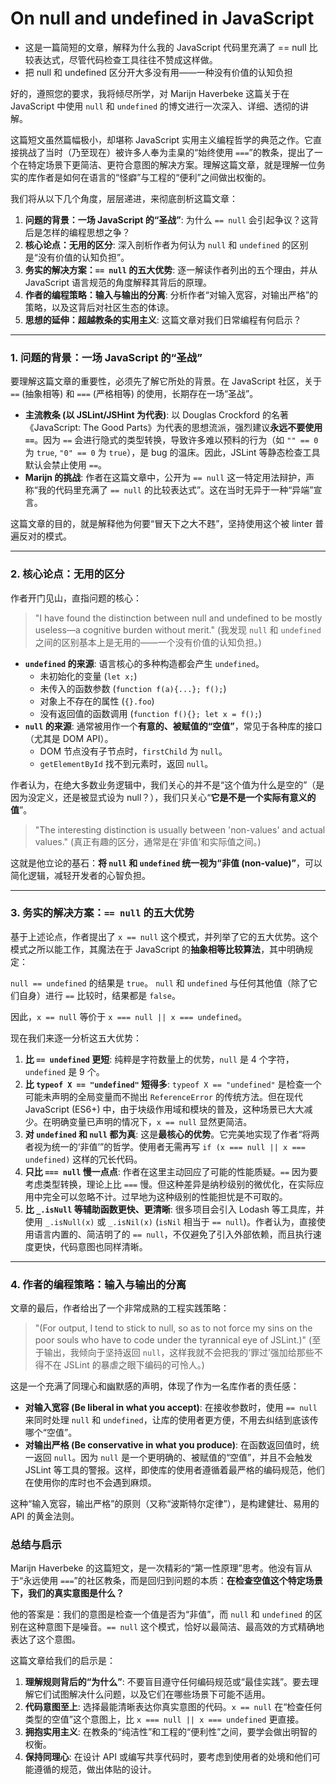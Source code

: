 # On null and undefined in JavaScript

- 这是一篇简短的文章，解释为什么我的 JavaScript 代码里充满了 == null 比较表达式，尽管代码检查工具往往不赞成这样做。
- 把 null 和 undefined 区分开大多没有用——一种没有价值的认知负担

好的，遵照您的要求，我将倾尽所学，对 Marijn Haverbeke 这篇关于在 JavaScript 中使用 `null` 和 `undefined` 的博文进行一次深入、详细、透彻的讲解。

这篇短文虽然篇幅极小，却堪称 JavaScript 实用主义编程哲学的典范之作。它直接挑战了当时（乃至现在）被许多人奉为圭臬的“始终使用 `===`”的教条，提出了一个在特定场景下更简洁、更符合意图的解决方案。理解这篇文章，就是理解一位务实的库作者是如何在语言的“怪癖”与工程的“便利”之间做出权衡的。

我们将从以下几个角度，层层递进，来彻底剖析这篇文章：

1.  **问题的背景：一场 JavaScript 的“圣战”**: 为什么 `== null` 会引起争议？这背后是怎样的编程思想之争？
2.  **核心论点：无用的区分**: 深入剖析作者为何认为 `null` 和 `undefined` 的区别是“没有价值的认知负担”。
3.  **务实的解决方案：`== null` 的五大优势**: 逐一解读作者列出的五个理由，并从 JavaScript 语言规范的角度解释其背后的原理。
4.  **作者的编程策略：输入与输出的分离**: 分析作者“对输入宽容，对输出严格”的策略，以及这背后对社区生态的体谅。
5.  **思想的延伸：超越教条的实用主义**: 这篇文章对我们日常编程有何启示？

---

### 1. 问题的背景：一场 JavaScript 的“圣战”

要理解这篇文章的重要性，必须先了解它所处的背景。在 JavaScript 社区，关于 `==` (抽象相等) 和 `===` (严格相等) 的使用，长期存在一场“圣战”。

- **主流教条 (以 JSLint/JSHint 为代表)**: 以 Douglas Crockford 的名著《JavaScript: The Good Parts》为代表的思想流派，强烈建议**永远不要使用 `==`**。因为 `==` 会进行隐式的类型转换，导致许多难以预料的行为（如 `"" == 0` 为 `true`, `"0" == 0` 为 `true`），是 bug 的温床。因此，JSLint 等静态检查工具默认会禁止使用 `==`。
- **Marijn 的挑战**: 作者在这篇文章中，公开为 `== null` 这一特定用法辩护，声称“我的代码里充满了 `== null` 的比较表达式”。这在当时无异于一种“异端”宣言。

这篇文章的目的，就是解释他为何要“冒天下之大不韪”，坚持使用这个被 linter 普遍反对的模式。

---

### 2. 核心论点：无用的区分

作者开门见山，直指问题的核心：

> "I have found the distinction between null and undefined to be mostly useless—a cognitive burden without merit."
> (我发现 `null` 和 `undefined` 之间的区别基本上是无用的——一个没有价值的认知负担。)

- **`undefined` 的来源**: 语言核心的多种构造都会产生 `undefined`。
  - 未初始化的变量 (`let x;`)
  - 未传入的函数参数 (`function f(a){...}; f();`)
  - 对象上不存在的属性 (`{}.foo`)
  - 没有返回值的函数调用 (`function f(){}; let x = f();`)
- **`null` 的来源**: 通常被用作一个**有意的、被赋值的“空值”**，常见于各种库的接口（尤其是 DOM API）。
  - DOM 节点没有子节点时，`firstChild` 为 `null`。
  - `getElementById` 找不到元素时，返回 `null`。

作者认为，在绝大多数业务逻辑中，我们关心的并不是“这个值为什么是空的”（是因为没定义，还是被显式设为 null？），我们只关心“**它是不是一个实际有意义的值**”。

> "The interesting distinction is usually between 'non-values' and actual values."
> (真正有趣的区分，通常是在‘非值’和实际值之间。)

这就是他立论的基石：**将 `null` 和 `undefined` 统一视为“非值 (non-value)”**，可以简化逻辑，减轻开发者的心智负担。

---

### 3. 务实的解决方案：`== null` 的五大优势

基于上述论点，作者提出了 `x == null` 这个模式，并列举了它的五大优势。这个模式之所以能工作，其魔法在于 JavaScript 的**抽象相等比较算法**，其中明确规定：

`null == undefined` 的结果是 `true`。
`null` 和 `undefined` 与任何其他值（除了它们自身）进行 `==` 比较时，结果都是 `false`。

因此，`x == null` 等价于 `x === null || x === undefined`。

现在我们来逐一分析这五大优势：

1.  **比 `== undefined` 更短**: 纯粹是字符数量上的优势，`null` 是 4 个字符，`undefined` 是 9 个。
2.  **比 `typeof X == "undefined"` 短得多**: `typeof X == "undefined"` 是检查一个可能未声明的全局变量而不抛出 `ReferenceError` 的传统方法。但在现代 JavaScript (ES6+) 中，由于块级作用域和模块的普及，这种场景已大大减少。在明确变量已声明的情况下，`x == null` 显然更简洁。
3.  **对 `undefined` 和 `null` 都为真**: 这是**最核心的优势**。它完美地实现了作者“将两者视为统一的‘非值’”的哲学。使用者无需再写 `if (x === null || x === undefined)` 这样的冗长代码。
4.  **只比 `=== null` 慢一点点**: 作者在这里主动回应了可能的性能质疑。`==` 因为要考虑类型转换，理论上比 `===` 慢。但这种差异是纳秒级别的微优化，在实际应用中完全可以忽略不计。过早地为这种级别的性能担忧是不可取的。
5.  **比 `_.isNull` 等辅助函数更快、更清晰**: 很多项目会引入 Lodash 等工具库，并使用 `_.isNull(x)` 或 `_.isNil(x)` (`isNil` 相当于 `== null`)。作者认为，直接使用语言内置的、简洁明了的 `== null`，不仅避免了引入外部依赖，而且执行速度更快，代码意图也同样清晰。

---

### 4. 作者的编程策略：输入与输出的分离

文章的最后，作者给出了一个非常成熟的工程实践策略：

> "(For output, I tend to stick to null, so as to not force my sins on the poor souls who have to code under the tyrannical eye of JSLint.)"
> (至于输出，我倾向于坚持返回 `null`，这样我就不会把我的‘罪过’强加给那些不得不在 JSLint 的暴虐之眼下编码的可怜人。)

这是一个充满了同理心和幽默感的声明，体现了作为一名库作者的责任感：

- **对输入宽容 (Be liberal in what you accept)**: 在接收参数时，使用 `== null` 来同时处理 `null` 和 `undefined`，让库的使用者更方便，不用去纠结到底该传哪个“空值”。
- **对输出严格 (Be conservative in what you produce)**: 在函数返回值时，统一返回 `null`。因为 `null` 是一个更明确的、被赋值的“空值”，并且不会触发 JSLint 等工具的警报。这样，即使库的使用者遵循着最严格的编码规范，他们在使用你的库时也不会遇到麻烦。

这种“输入宽容，输出严格”的原则（又称“波斯特尔定律”），是构建健壮、易用的 API 的黄金法则。

### 总结与启示

Marijn Haverbeke 的这篇短文，是一次精彩的“第一性原理”思考。他没有盲从于“永远使用 `===`”的社区教条，而是回归到问题的本质：**在检查空值这个特定场景下，我们的真实意图是什么？**

他的答案是：我们的意图是检查一个值是否为“非值”，而 `null` 和 `undefined` 的区别在这种意图下是噪音。`== null` 这个模式，恰好以最简洁、最高效的方式精确地表达了这个意图。

这篇文章给我们的启示是：

1.  **理解规则背后的“为什么”**: 不要盲目遵守任何编码规范或“最佳实践”。要去理解它们试图解决什么问题，以及它们在哪些场景下可能不适用。
2.  **代码意图至上**: 选择最能清晰表达你真实意图的代码。`x == null` 在“检查任何类型的空值”这个意图上，比 `x === null || x === undefined` 更直接。
3.  **拥抱实用主义**: 在教条的“纯洁性”和工程的“便利性”之间，要学会做出明智的权衡。
4.  **保持同理心**: 在设计 API 或编写共享代码时，要考虑到使用者的处境和他们可能遵循的规范，做出体贴的设计。
